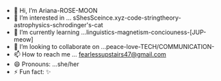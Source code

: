- 👋 Hi, I’m Ariana-ROSE-MOON 
- 👀 I’m interested in ... sShesSceince.xyz-code-stringtheory-astrophysics-schrodinger's-cat
- 🌱 I’m currently learning ...linguistics-magnetism-conciouness-[JUP-meow]
- 💞️ I’m looking to collaborate on ...peace-love-TECH/COMMUNICATION-
- 📫 How to reach me ... fearlessupstairs47@gmail.com
- 😄 Pronouns: ...she/her
- ⚡ Fun fact: ✨ 

<!---
Alexectramagneta/Alexectramagneta is a ✨ special ✨ repository because its `README.md` (this file) appears on your GitHub profile.
You can click the Preview link to take a look at your changes.
--->
